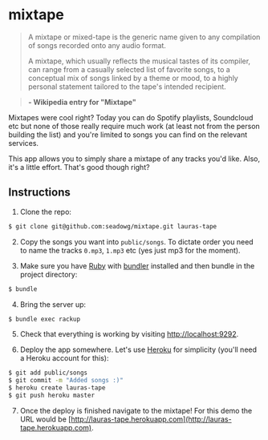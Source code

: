 # mixtape

> A mixtape or mixed-tape is the generic name given to any compilation of songs recorded onto any audio format.
>
> A mixtape, which usually reflects the musical tastes of its compiler, can range from a casually selected list of favorite songs, to a conceptual mix of songs linked by a theme or mood, to a highly personal statement tailored to the tape's intended recipient.

> **\- Wikipedia entry for "Mixtape"**

Mixtapes were cool right? Today you can do Spotify playlists, Soundcloud etc but none of
those really require much work (at least not from the person building the list) and you're
limited to songs you can find on the relevant services.

This app allows you to simply share a mixtape of any tracks you'd like. Also,
it's a little effort. That's good though right?

## Instructions

1. Clone the repo:
```bash
$ git clone git@github.com:seadowg/mixtape.git lauras-tape
```

2. Copy the songs you want into `public/songs`. To dictate order you
need to name the tracks `0.mp3`, `1.mp3` etc (yes just mp3 for the moment).

3. Make sure you have [Ruby](https://www.ruby-lang.org/en/) with [bundler](http://bundler.io/) installed and then bundle
in the project directory:
```bash
$ bundle
```

4. Bring the server up:
```bash
$ bundle exec rackup
```

5. Check that everything is working by visiting [http://localhost:9292](http://localhost:9292).

6. Deploy the app somewhere. Let's use [Heroku](http://heroku.com) for simplicity (you'll need a Heroku account for this):
```bash
$ git add public/songs
$ git commit -m "Added songs :)"
$ heroku create lauras-tape
$ git push heroku master
```
7. Once the deploy is finished navigate to the mixtape! For this demo
the URL would be [http://lauras-tape.herokuapp.com](http://lauras-tape.herokuapp.com).
